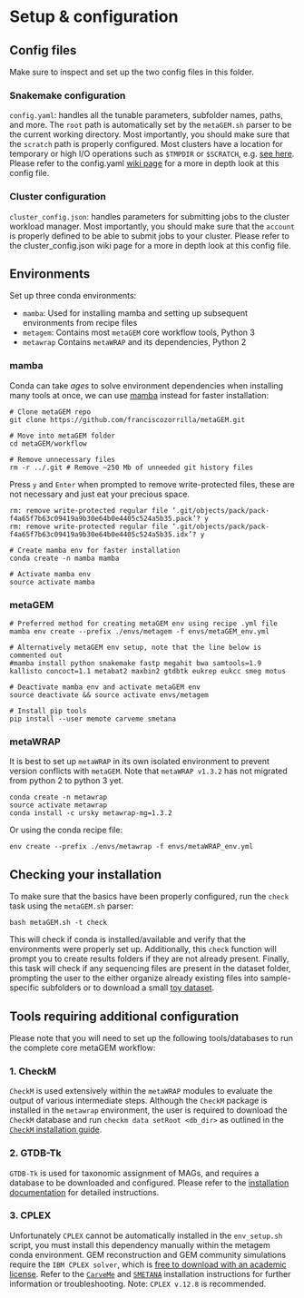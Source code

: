 # Setup & configuration

## Config files

Make sure to inspect and set up the two config files in this folder.

### Snakemake configuration 
`config.yaml`: handles all the tunable parameters, subfolder names, paths, and more. The `root` path is automatically set by the `metaGEM.sh` parser to be the current working directory. Most importantly, you should make sure that the `scratch` path is properly configured. Most clusters have a location for temporary or high I/O operations such as `$TMPDIR` or `$SCRATCH`, e.g. [see here](https://www.c3se.chalmers.se/documentation/filesystem/#using-node-local-disk-tmpdir). Please refer to the config.yaml [wiki page](https://github.com/franciscozorrilla/metaGEM/wiki/Snakefile-config) for a more in depth look at this config file.

### Cluster configuration
`cluster_config.json`: handles parameters for submitting jobs to the cluster workload manager. Most importantly, you should make sure that the `account` is properly defined to be able to submit jobs to your cluster. Please refer to the cluster_config.json wiki page for a more in depth look at this config file.

## Environments

Set up three conda environments:
- `mamba`: Used for installing mamba and setting up subsequent environments from recipe files
- `metagem`: Contains most `metaGEM` core workflow tools, Python 3
- `metawrap` Contains `metaWRAP` and its dependencies, Python 2

### mamba

Conda can take *ages* to solve environment dependencies when installing many tools at once, we can use [mamba](https://github.com/mamba-org/mamba) instead for faster installation:

```
# Clone metaGEM repo
git clone https://github.com/franciscozorrilla/metaGEM.git

# Move into metaGEM folder
cd metaGEM/workflow

# Remove unnecessary files
rm -r ../.git # Remove ~250 Mb of unneeded git history files
```

Press `y` and `Enter` when prompted to remove write-protected files, these are not necessary and just eat your precious space.

```
rm: remove write-protected regular file ‘.git/objects/pack/pack-f4a65f7b63c09419a9b30e64b0e4405c524a5b35.pack’? y
rm: remove write-protected regular file ‘.git/objects/pack/pack-f4a65f7b63c09419a9b30e64b0e4405c524a5b35.idx’? y
```

```
# Create mamba env for faster installation
conda create -n mamba mamba

# Activate mamba env
source activate mamba
```

### metaGEM

```
# Preferred method for creating metaGEM env using recipe .yml file
mamba env create --prefix ./envs/metagem -f envs/metaGEM_env.yml

# Alternatively metaGEM env setup, note that the line below is commented out
#mamba install python snakemake fastp megahit bwa samtools=1.9 kallisto concoct=1.1 metabat2 maxbin2 gtdbtk eukrep eukcc smeg motus

# Deactivate mamba env and activate metaGEM env
source deactivate && source activate envs/metagem

# Install pip tools
pip install --user memote carveme smetana
```

### metaWRAP

It is best to set up `metaWRAP` in its own isolated environment to prevent version conflicts with `metaGEM`. Note that `metaWRAP v1.3.2` has not migrated from python 2 to python 3 yet.

```
conda create -n metawrap
source activate metawrap
conda install -c ursky metawrap-mg=1.3.2
```

Or using the conda recipe file:

```
env create --prefix ./envs/metawrap -f envs/metaWRAP_env.yml
```

## Checking your installation

To make sure that the basics have been properly configured, run the `check` task using the `metaGEM.sh` parser:

```
bash metaGEM.sh -t check
```

This will check if conda is installed/available and verify that the environments were properly set up.
Additionally, this `check` function will prompt you to create results folders if they are not already present.
Finally, this task will check if any sequencing files are present in the dataset folder, prompting the user to the either organize already existing files into sample-specific subfolders or to download a small [toy dataset](https://zenodo.org/record/3534949/). 

## Tools requiring additional configuration

Please note that you will need to set up the following tools/databases to run the complete core metaGEM workflow:

### 1. CheckM

`CheckM` is used extensively within the `metaWRAP` modules to evaluate the output of various intermediate steps. Although the `CheckM` package is installed in the `metawrap` environment, the user is required to download the `CheckM` database and run `checkm data setRoot <db_dir>` as outlined in the [`CheckM` installation guide](https://github.com/Ecogenomics/CheckM/wiki/Installation#how-to-install-checkm).

### 2. GTDB-Tk

`GTDB-Tk` is used for taxonomic assignment of MAGs, and requires a database to be downloaded and configured. Please refer to the [installation documentation](https://ecogenomics.github.io/GTDBTk/installing/index.html) for detailed instructions.

### 3. CPLEX

Unfortunately `CPLEX` cannot be automatically installed in the `env_setup.sh` script, you must install this dependency manually within the metagem conda environment. GEM reconstruction and GEM community simulations require the `IBM CPLEX solver`, which is [free to download with an academic license](https://www.ibm.com/academic/home). Refer to the [`CarveMe`](https://carveme.readthedocs.io/en/latest/installation.html) and [`SMETANA`](https://smetana.readthedocs.io/en/latest/installation.html) installation instructions for further information or troubleshooting. Note: `CPLEX v.12.8` is recommended.

